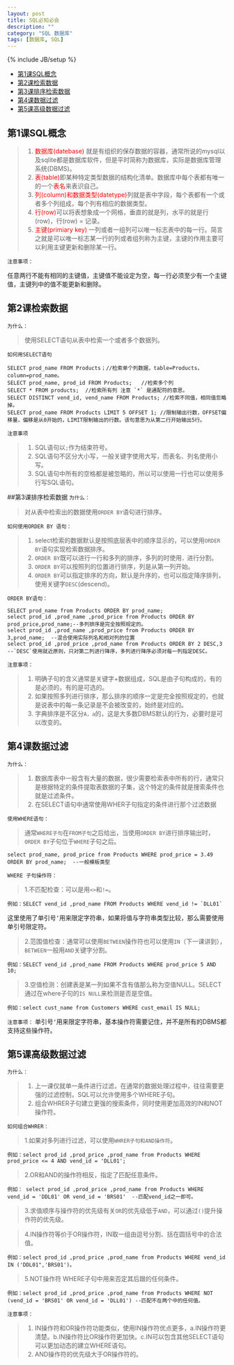 ```yaml
---
layout: post
title: SQL必知必会
description: ""
category: "SQL 数据库"
tags: [数据库, SQL]
---
```

{% include JB/setup %}

* [第1课SQL概念](#SQL概念)
* [第2课检索数据](#检索数据)
* [第3课排序检索数据](#排序检索数据)
* [第4课数据过滤](#数据过滤)
* [第5课高级数据过滤](#高级数据过滤)

## <span id="SQL概念">第1课SQL概念</span>

>1. <font color = red > 数据库(datebase) </font>就是有组织的保存数据的容器，通常所说的mysql以及sqlite都是数据库软件，但是平时简称为数据库，实际是数据库管理系统(DBMS)。
>2. <font color = red>表(table)</font>即某种特定类型数据的结构化清单。数据库中每个表都有唯一的一个<font color = red >表名</font>来表识自己。
>3. <font color = red> 列(column)和数据类型(datetype)</font>列就是表中字段，每个表都有一个或者多个列组成，每个列有相应的数据类型。
>4. <font color = red> 行(row)</font>可以将表想象成一个网格，垂直的就是列，水平的就是行(row)，行(row) = 记录。
>5. <font color=red>主键(primiary key)</font> 一列或者一组列可以唯一标志表中的每一行。简言之就是可以唯一标志某一行的列或者组列称为主键，主键的作用主要可以利用主键更新和删除某一行。

`注意事项：`

任意两行不能有相同的主键值，主键值不能设定为空，每一行必须至少有一个主键值，主键列中的值不能更新和删除。
## <span id="检索数据">第2课检索数据</span>
`为什么：`

>使用SELECT语句从表中检索一个或者多个数据列。

`如何用SELECT语句`

    SELECT prod_name FROM Products；//检索单个列数据，table=Products，column=prod_name。
    SELECT prod_name, prod_id FROM Products;   //检索多个列
    SELECT * FROM products;  //检索所有列 注意 `*` 是通配符的意思。
    SELECT DISTINCT vend_id, vend_name FROM Products; //检索不同值，相同值忽略掉。
    SELECT prod_name FROM Products LIMIT 5 OFFSET 1; //限制输出行数，OFFSET偏移量，偏移是从0开始的，LIMIT限制输出的行数。该句意思为从第二行开始输出5行。

`注意事项`
>1. SQL语句以`;`作为结束符号。
>2. SQL语句不区分大小写，一般关键字使用大写，而表名、列名使用小写。
>3. SQL语句中所有的空格都是被忽略的，所以可以使用一行也可以使用多行写SQL语句。

##<span id="排序检索数据">第3课排序检索数据</span>
`为什么：`
> 对从表中检索出的数据使用`ORDER BY`语句进行排序。

`如何使用ORDER BY 语句：`

>1. select检索的数据默认是按照底层表中的顺序显示的，可以使用`ORDER BY`语句实现检索数据排序。
>2. `ORDER BY`既可以进行一行和多列的排序，多列的时使用`，`进行分割。
>3. `ORDER BY`可以按照列的位置进行排序，列是从第一列开始。
>4. `ORDER BY`可以指定排序的方向，默认是升序的，也可以指定降序排列，使用关键字`DESC`(descend)。

`ORDER BY语句：`

    SELECT prod_name from Products ORDER BY prod_name;
    select prod_id ,prod_name ,prod_price from Products ORDER BY prod_price,prod_name;--多列排序是完全按照规定的。
    select prod_id ,prod_name ,prod_price from Products ORDER BY 3,prod_name;  --混合使用实际列名和相对列的位置
    select prod_id ,prod_price ,prod_name from Products ORDER BY 2 DESC,3 --`DESC`使用就近原则，只对第二列进行降序，多列进行降序必须对每一列指定DESC。

`注意事项：`
>1. 明确子句的含义通常是关键字+数据组成，SQL是由子句构成的，有的是必须的，有的是可选的。
>2. 如果按照多列进行排序，那么排序的顺序一定是完全按照规定的，也就是说表中的每一条记录是不会被改变的，始终是对应的。
>3. 字典排序是不区分`A，a`的，这是大多数DBMS默认的行为，必要时是可以改变的。

## <span id="数据过滤">第4课数据过滤</span>

`为什么：`
> 1. 数据库表中一般含有大量的数据，很少需要检索表中所有的行，通常只是根据特定的条件提取表数据的子集，这个特定的条件就是搜索条件也就是过滤条件。
> 2. 在SELECT语句中通常使用WHER子句指定的条件进行那个过滤数据

`使用WHERE语句：`
> 通常`WHERE子句`在`FROM子句`之后给出，当使用`ORDER BY`进行排序输出时，`ORDER BY`子句位于`WHERE`子句之后。

    select prod_name, prod_price from Products WHERE prod_price = 3.49 ORDER BY prod_name;  --一般模板类型

`WHERE 子句操作符：`

> 1.不匹配检查：可以是用`<>`和`!=`。

    例如：SELECT vend_id ,prod_name FROM Products WHERE vend_id != `DLL01` 
这里使用了单引号`’`用来限定字符串，如果将值与字符串类型比较，那么需要使用单引号限定符。
> 2.范围值检查：通常可以使用`BETWEEN`操作符也可以使用`IN`（下一课讲到），`BETWEEN`一般用`AND`关键字分割。

    例如：SELECT vend_id ,prod_name FROM Products WHERE prod_price 5 AND 10;
> 3.空值检测：创建表是某一列如果不含有值那么称为空值NULL。SELECT通过在where子句的`IS NULL`来检测是否是空值。

    例如：select cust_name from Customers WHERE cust_email IS NULL;

`注意事项：`
    单引号`‘`用来限定字符串，基本操作符需要记住，并不是所有的DBMS都支持这些操作符。

## <span id="高级数据过滤">第5课高级数据过滤</span>

`为什么：`
>1. 上一课仅就单一条件进行过滤，在通常的数据处理过程中，往往需要更强的过滤控制，SQL可以允许使用多个WHERE子句。
>2. 组合WHRER子句建立更强的搜索条件，同时使用更加高效的IN和NOT操作符。

`如何组合WHRER：`

>1.如果对多列进行过滤，可以使用`WHRER子句和AND操作符`。

    例如：select prod_id ,prod_price ,prod_name from Products WHERE prod_price <= 4 AND vend_id = 'DLL01';
>2.OR和AND的操作符相反，指定了匹配任意条件。

    例如： select prod_id ,prod_price ,prod_name from Products WHERE vend_id = 'DDL01' OR vend_id = 'BRS01'  --匹配vend_id之一即可。
>3.求值顺序与操作符的优先级有关`OR`的优先级低于`AND`，可以通过`()`提升操作符的优先级。

>4.IN操作符等价于OR操作符，IN取一组由逗号分割、括在圆括号中的合法值。

    例如：select prod_id ,prod_price ,prod_name from Products WHERE vend_id IN ('DDL01",'BRS01')。
>5.NOT操作符 WHERE子句中用来否定其后跟的任何条件。

    例如：select prod_id ,prod_price ,prod_name from Products WHERE NOT (vend_id = 'BRS01' OR vend_id = 'DLL01') --匹配不在两个中的任何值。

`注意事项：`

>1. IN操作符和OR操作符功能类似，使用IN操作符优点更多，a.IN操作符更清楚。b.IN操作符比OR操作符更加快。c.IN可以包含其他SELECT语句可以更加动态的建立WHERE语句。
>2. AND操作符的优先级大于OR操作符的。



